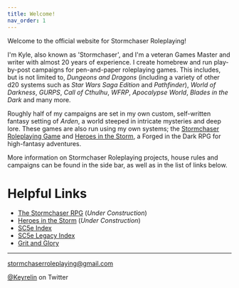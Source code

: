 ```yaml
---
title: Welcome!
nav_order: 1
---
```


Welcome to the official website for Stormchaser Roleplaying!

I'm Kyle, also known as 'Stormchaser', and I'm a veteran Games Master and writer with almost 20 years of experience. I create homebrew and run play-by-post campaigns for pen-and-paper roleplaying games. This includes, but is not limited to, *Dungeons and Dragons* (including a variety of other d20 systems such as *Star Wars Saga Edition* and *Pathfinder*), *World of Darkness*, *GURPS*, *Call of Cthulhu*, *WFRP*, *Apocalypse World*, *Blades in the Dark* and many more.

Roughly half of my campaigns are set in my own custom, self-written fantasy setting of *Arden*, a world steeped in intricate mysteries and deep lore. These games are also run using my own systems; the [Stormchaser Roleplaying Game](https://stormchaserroleplaying.com/stormchaserRPG/) and [Heroes in the Storm](https://stormchaserroleplaying.com/heroesinthestorm/), a Forged in the Dark RPG for high-fantasy adventures.

More information on Stormchaser Roleplaying projects, house rules and campaigns can be found in the side bar, as well as in the list of links below.

# Helpful Links
* [The Stormchaser RPG](https://stormchaserroleplaying.com/stormchaserRPG/) (*Under Construction*)
* [Heroes in the Storm](https://stormchaserroleplaying.com/heroesinthestorm/) (*Under Construction*)
* [SC5e Index](https://www.gmbinder.com/share/-MjzooP55UaAVbrEwN7C)
* [SC5e Legacy Index](https://www.gmbinder.com/share/-MjzjZBb7BG23h6HaK7J)
* [Grit and Glory](https://www.gmbinder.com/share/-LDHolQY2FURKf-8xCT3)

---

<p align="center">
  
  <a href="mailto:stormchaserroleplaying@gmail.com">stormchaserroleplaying@gmail.com</a><br>
  
  <a href="https://twitter.com/keyrelin">@Keyrelin</a> on Twitter
  
</p>
